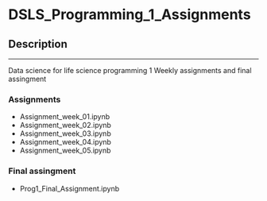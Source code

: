 # DSLS_Programming_1_Assignments
## Description
* * *
Data science for life science programming 1 Weekly assignments and final assingment

### Assignments
- Assignment_week_01.ipynb
- Assignment_week_02.ipynb
- Assignment_week_03.ipynb
- Assignment_week_04.ipynb
- Assignment_week_05.ipynb

### Final assingment
- Prog1_Final_Assignment.ipynb
